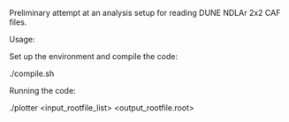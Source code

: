 Preliminary attempt at an analysis setup for reading DUNE NDLAr 2x2 CAF files.

Usage:

Set up the environment and compile the code:

./compile.sh

Running the code:

./plotter <input_rootfile_list> <output_rootfile.root>
